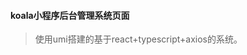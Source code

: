 <!--
 * @Author: Always
 * @LastEditors: Always
 * @Date: 2020-05-27 15:14:51
 * @LastEditTime: 2020-05-27 15:16:14
 * @FilePath: /backgorund_system/README.md
--> 
#### koala小程序后台管理系统页面
> 使用umi搭建的基于react+typescript+axios的系统。
